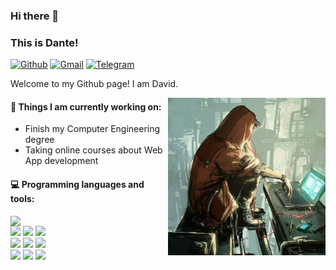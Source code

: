 ### Hi there 👋 
### This is Dante!

[![Github](https://img.shields.io/badge/-Github-000?style=flat&logo=Github&logoColor=white)](https://github.com/Dante98DZC)
[![Gmail](https://img.shields.io/badge/-Gmail-c14438?style=flat&logo=Gmail&logoColor=white)](mailto:dante98dzc@gmail.com)
[![Telegram](https://img.shields.io/badge/-Telegram-7a6ff1?style=flat&logo=Telegram&logoColor=white)](https://t.me/DavidZC98)

Welcome to my Github page! I am David.

<img align="right" alt="img" src="https://raw.githubusercontent.com/Dante98DZC/Dante98DZC/main/photo_2021-09-16_19-13-06.jpg" width="50%" height="auto" />


#### 🌱 Things I am currently working on: 
- Finish my Computer Engineering degree 
- Taking online courses about Web App development


#### :computer: Programming languages and tools: 
<p>
	<img width="50%" align="right" src="https://github-readme-stats.vercel.app/api?username=Dante98DZC&show_icons=true&hide_border=true" />

<code><img width="10%" src="https://www.vectorlogo.zone/logos/python/python-ar21.svg"></code>
<code><img width="10%" src="https://www.vectorlogo.zone/logos/djangoproject/djangoproject-ar21.svg"></code>
<code><img width="10%" src="https://www.vectorlogo.zone/logos/vuejs/vuejs-ar21.svg"></code>
<br />
<code><img width="10%" src="https://www.vectorlogo.zone/logos/javascript/javascript-horizontal.svg"></code>
<code><img width="10%" src="https://www.vectorlogo.zone/logos/w3_html5/w3_html5-ar21.svg"></code>
<code><img width="10%" src="https://www.vectorlogo.zone/logos/getbootstrap/getbootstrap-ar21.svg"></code>
<br />
<code><img width="10%" src="https://www.vectorlogo.zone/logos/visualstudio_code/visualstudio_code-ar21.svg"></code>
<code><img width="10%" src="https://www.vectorlogo.zone/logos/git-scm/git-scm-ar21.svg"></code>
<code><img width="10%" src="https://www.vectorlogo.zone/logos/tensorflow/tensorflow-ar21.svg"></code>
</p>
